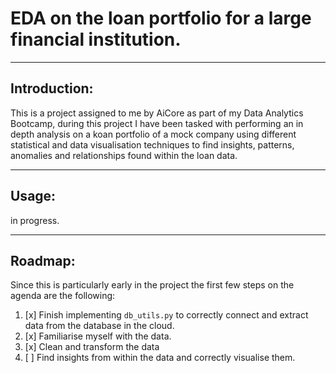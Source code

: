 # EDA on the loan portfolio for a large financial institution.
---
## Introduction:
 This is a project assigned to me by AiCore as part of my Data Analytics Bootcamp, during this project I have been tasked with performing an in depth analysis on a koan portfolio of a mock company using different statistical and data visualisation techniques to find insights, patterns, anomalies and relationships found within the loan data.

---
## Usage:
in progress.

---
## Roadmap:
Since this is particularly early in the project the first few steps on the agenda are the following:

1. [x] Finish implementing ```db_utils.py``` to correctly connect and extract data from the database in the cloud.
1. [x] Familiarise myself with the data.
1. [x] Clean and transform the data
1. [ ] Find insights from within the data and correctly visualise them.
